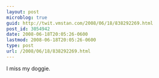 ```yaml
---
layout: post
microblog: true
guid: http://twit.vmstan.com/2008/06/18/838292269.html
post_id: 3054942
date: 2008-06-18T20:05:26-0600
lastmod: 2008-06-18T20:05:26-0600
type: post
url: /2008/06/18/838292269.html
---
```

I miss my doggie.

